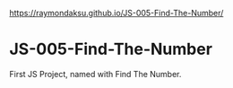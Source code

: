 https://raymondaksu.github.io/JS-005-Find-The-Number/

# JS-005-Find-The-Number
First JS Project, named with Find The Number.
